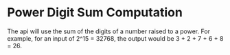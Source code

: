 # Power Digit Sum Computation

The api will use the sum of the digits of a number raised to a power.
For example, for an input of 2^15 = 32768, the output would be 3 + 2 + 7 + 6 + 8 = 26.
